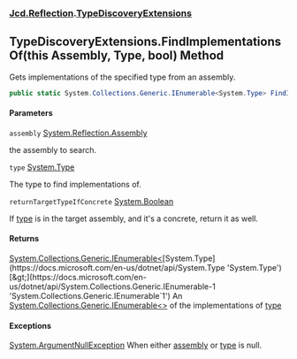 ### [Jcd.Reflection](Jcd.Reflection.md 'Jcd.Reflection').[TypeDiscoveryExtensions](TypeDiscoveryExtensions.md 'Jcd.Reflection.TypeDiscoveryExtensions')

## TypeDiscoveryExtensions.FindImplementationsOf(this Assembly, Type, bool) Method

Gets implementations of the specified type from an assembly.

```csharp
public static System.Collections.Generic.IEnumerable<System.Type> FindImplementationsOf(this System.Reflection.Assembly assembly, System.Type type, bool returnTargetTypeIfConcrete=false);
```
#### Parameters

<a name='Jcd.Reflection.TypeDiscoveryExtensions.FindImplementationsOf(thisSystem.Reflection.Assembly,System.Type,bool).assembly'></a>

`assembly` [System.Reflection.Assembly](https://docs.microsoft.com/en-us/dotnet/api/System.Reflection.Assembly 'System.Reflection.Assembly')

the assembly to search.

<a name='Jcd.Reflection.TypeDiscoveryExtensions.FindImplementationsOf(thisSystem.Reflection.Assembly,System.Type,bool).type'></a>

`type` [System.Type](https://docs.microsoft.com/en-us/dotnet/api/System.Type 'System.Type')

The type to find implementations of.

<a name='Jcd.Reflection.TypeDiscoveryExtensions.FindImplementationsOf(thisSystem.Reflection.Assembly,System.Type,bool).returnTargetTypeIfConcrete'></a>

`returnTargetTypeIfConcrete` [System.Boolean](https://docs.microsoft.com/en-us/dotnet/api/System.Boolean 'System.Boolean')

If [type](TypeDiscoveryExtensions.FindImplementationsOf.R3VhT91dxhl7EJJKf9h+tg.md#Jcd.Reflection.TypeDiscoveryExtensions.FindImplementationsOf(thisSystem.Reflection.Assembly,System.Type,bool).type 'Jcd.Reflection.TypeDiscoveryExtensions.FindImplementationsOf(this System.Reflection.Assembly, System.Type, bool).type') is in the target assembly, and it's a concrete,
return it as well.

#### Returns
[System.Collections.Generic.IEnumerable&lt;](https://docs.microsoft.com/en-us/dotnet/api/System.Collections.Generic.IEnumerable-1 'System.Collections.Generic.IEnumerable`1')[System.Type](https://docs.microsoft.com/en-us/dotnet/api/System.Type 'System.Type')[&gt;](https://docs.microsoft.com/en-us/dotnet/api/System.Collections.Generic.IEnumerable-1 'System.Collections.Generic.IEnumerable`1')
An [System.Collections.Generic.IEnumerable&lt;&gt;](https://docs.microsoft.com/en-us/dotnet/api/System.Collections.Generic.IEnumerable-1 'System.Collections.Generic.IEnumerable`1') of the implementations of [type](TypeDiscoveryExtensions.FindImplementationsOf.R3VhT91dxhl7EJJKf9h+tg.md#Jcd.Reflection.TypeDiscoveryExtensions.FindImplementationsOf(thisSystem.Reflection.Assembly,System.Type,bool).type 'Jcd.Reflection.TypeDiscoveryExtensions.FindImplementationsOf(this System.Reflection.Assembly, System.Type, bool).type')

#### Exceptions

[System.ArgumentNullException](https://docs.microsoft.com/en-us/dotnet/api/System.ArgumentNullException 'System.ArgumentNullException')
When either [assembly](TypeDiscoveryExtensions.FindImplementationsOf.R3VhT91dxhl7EJJKf9h+tg.md#Jcd.Reflection.TypeDiscoveryExtensions.FindImplementationsOf(thisSystem.Reflection.Assembly,System.Type,bool).assembly 'Jcd.Reflection.TypeDiscoveryExtensions.FindImplementationsOf(this System.Reflection.Assembly, System.Type, bool).assembly') or [type](TypeDiscoveryExtensions.FindImplementationsOf.R3VhT91dxhl7EJJKf9h+tg.md#Jcd.Reflection.TypeDiscoveryExtensions.FindImplementationsOf(thisSystem.Reflection.Assembly,System.Type,bool).type 'Jcd.Reflection.TypeDiscoveryExtensions.FindImplementationsOf(this System.Reflection.Assembly, System.Type, bool).type') is null.